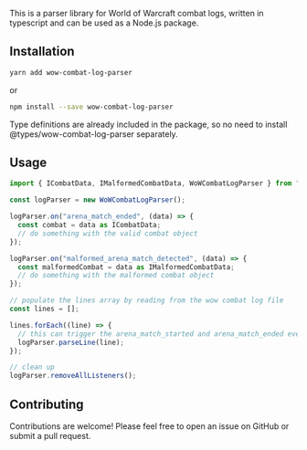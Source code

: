 This is a parser library for World of Warcraft combat logs, written in typescript and can be used as a Node.js package.

## Installation

```bash
yarn add wow-combat-log-parser
```

or

```bash
npm install --save wow-combat-log-parser
```

Type definitions are already included in the package, so no need to install @types/wow-combat-log-parser separately.

## Usage

```javascript
import { ICombatData, IMalformedCombatData, WoWCombatLogParser } from "wow-combat-log-parser";

const logParser = new WoWCombatLogParser();

logParser.on("arena_match_ended", (data) => {
  const combat = data as ICombatData;
  // do something with the valid combat object
});

logParser.on("malformed_arena_match_detected", (data) => {
  const malformedCombat = data as IMalformedCombatData;
  // do something with the malformed combat object
});

// populate the lines array by reading from the wow combat log file
const lines = [];

lines.forEach((line) => {
  // this can trigger the arena_match_started and arena_match_ended events
  logParser.parseLine(line);
});

// clean up
logParser.removeAllListeners();
```

## Contributing

Contributions are welcome! Please feel free to open an issue on GitHub or submit a pull request.
